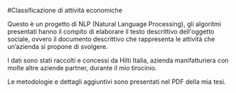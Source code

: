  #Classificazione di attività economiche

Questo è un progetto di NLP (Natural Language Processing), gli algoritmi presentati hanno il compito di
elaborare il testo descrittivo dell'oggetto sociale, ovvero il documento descrittivo che rappresenta le attività che un’azienda si propone di svolgere. 

I dati sono stati raccolti e concessi da Hilti Italia, azienda manifatturiera con molte altre aziende partner, durante il mio tirocinio. 

Le metodologie e dettagli aggiuntivi sono presentati nel PDF della mia tesi. 
